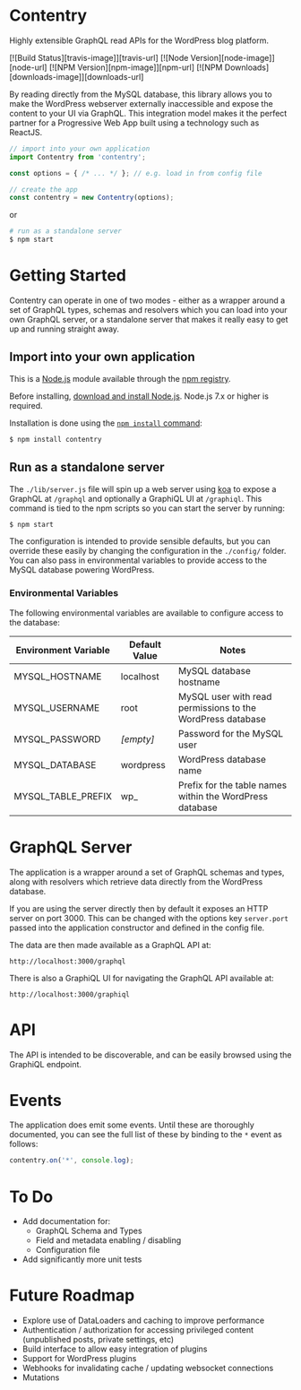 # Contentry
Highly extensible GraphQL read APIs for the WordPress blog platform.

  [![Build Status][travis-image]][travis-url]
  [![Node Version][node-image]][node-url]
  [![NPM Version][npm-image]][npm-url]
  [![NPM Downloads][downloads-image]][downloads-url]

By reading directly from the MySQL database, this library allows you to make the WordPress webserver externally inaccessible and expose the content to your UI via GraphQL. This integration model makes it the perfect partner for a Progressive Web App built using a technology such as ReactJS.

```js
// import into your own application
import Contentry from 'contentry';

const options = { /* ... */ }; // e.g. load in from config file

// create the app
const contentry = new Contentry(options);
```

or

```bash
# run as a standalone server
$ npm start
```

# Getting Started

Contentry can operate in one of two modes - either as a wrapper around a set of GraphQL types, schemas and resolvers which you can load into your own GraphQL server, or a standalone server that makes it really easy to get up and running straight away.

## Import into your own application

This is a [Node.js](https://nodejs.org/en/) module available through the
[npm registry](https://www.npmjs.com/).

Before installing, [download and install Node.js](https://nodejs.org/en/download/).
Node.js 7.x or higher is required.

Installation is done using the
[`npm install` command](https://docs.npmjs.com/getting-started/installing-npm-packages-locally):

```bash
$ npm install contentry
```

## Run as a standalone server

The `./lib/server.js` file will spin up a web server using [koa](http://koajs.com/) to expose a GraphQL at `/graphql` and optionally a GraphiQL UI at `/graphiql`. This command is tied to the npm scripts so you can start the server by running:

```bash
$ npm start
```

The configuration is intended to provide sensible defaults, but you can override these easily by changing the configuration in the `./config/` folder. You can also pass in environmental variables to provide access to the MySQL database powering WordPress.

### Environmental Variables

The following environmental variables are available to configure access to the database:

| Environment Variable | Default Value | Notes |
| -------------------- | ------------- | ----- |
| MYSQL_HOSTNAME | localhost | MySQL database hostname |
| MYSQL_USERNAME | root | MySQL user with read permissions to the WordPress database |
| MYSQL_PASSWORD | *[empty]* | Password for the MySQL user |
| MYSQL_DATABASE | wordpress | WordPress database name |
| MYSQL_TABLE_PREFIX | wp_ | Prefix for the table names within the WordPress database |

# GraphQL Server

The application is a wrapper around a set of GraphQL schemas and types, along with resolvers which retrieve data directly from the WordPress database.

If you are using the server directly then by default it exposes an HTTP server on port 3000. This can be changed with the options key `server.port` passed into the application constructor and defined in the config file.

The data are then made available as a GraphQL API at:

```http
http://localhost:3000/graphql
```

There is also a GraphiQL UI for navigating the GraphQL API available at:

```http
http://localhost:3000/graphiql
```

# API

The API is intended to be discoverable, and can be easily browsed using the GraphiQL endpoint.

# Events

The application does emit some events. Until these are thoroughly documented, you can see the full list of these by binding to the `*` event as follows:

```js
contentry.on('*', console.log);
```

# To Do
- Add documentation for:
  - GraphQL Schema and Types
  - Field and metadata enabling / disabling
  - Configuration file
- Add significantly more unit tests

# Future Roadmap
- Explore use of DataLoaders and caching to improve performance
- Authentication / authorization for accessing privileged content (unpublished posts, private settings, etc)
- Build interface to allow easy integration of plugins
- Support for WordPress plugins
- Webhooks for invalidating cache / updating websocket connections
- Mutations